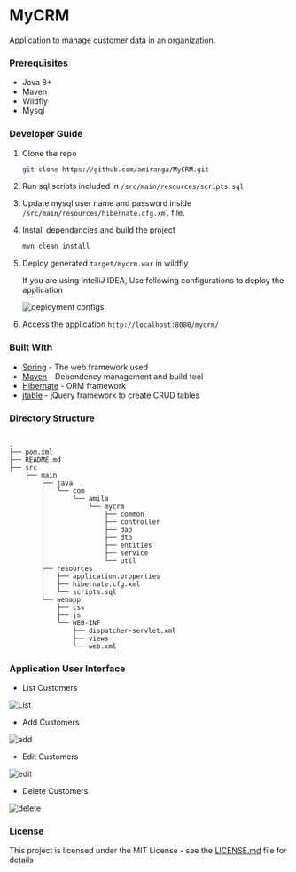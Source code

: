 # MyCRM

Application to manage customer data in an organization.


### Prerequisites

* Java 8+
* Maven
* Wildfly
* Mysql


### Developer Guide

1. Clone the repo
    ```sh
    git clone https://github.com/amiranga/MyCRM.git
    ```
2. Run sql scripts included in `/src/main/resources/scripts.sql`

3. Update mysql user name and password inside `/src/main/resources/hibernate.cfg.xml` file.

4. Install dependancies and build the project
    ```sh
    mvn clean install
    ```

5. Deploy generated `target/mycrm.war` in wildfly
    
    If you are using IntelliJ IDEA, Use following configurations to deploy the application
    
    ![deployment configs](https://user-images.githubusercontent.com/8085994/67230896-cffa4f00-f45b-11e9-8496-6b66755ac0cb.png?raw=true "Title")

6. Access the application `http://localhost:8080/mycrm/`


### Built With

* [Spring](https://spring.io/) - The web framework used
* [Maven](https://maven.apache.org/) - Dependency management and build tool
* [Hibernate](https://hibernate.org/orm/) - ORM framework
* [jtable](http://www.jtable.org) - jQuery framework to create CRUD tables

### Directory Structure

```aidl

.
├── pom.xml
├── README.md
├── src
    ├── main
        ├── java
        │   └── com
        │       └── amila
        │           └── mycrm
        │               ├── common
        │               ├── controller
        │               ├── dao
        │               ├── dto
        │               ├── entities
        │               ├── service
        │               └── util
        ├── resources
        │   ├── application.properties
        │   ├── hibernate.cfg.xml
        │   └── scripts.sql
        └── webapp
            ├── css
            ├── js
            └── WEB-INF
                ├── dispatcher-servlet.xml
                ├── views
                └── web.xml

```
### Application User Interface

*  List Customers

![List](https://user-images.githubusercontent.com/8085994/67230889-cec92200-f45b-11e9-9ee6-685b5a026944.png?raw=true "List users")

*  Add Customers

![add](https://user-images.githubusercontent.com/8085994/67230892-cec92200-f45b-11e9-9a81-d57f83332a7e.png?raw=true "Add Customers")

*  Edit Customers

![edit](https://user-images.githubusercontent.com/8085994/67230894-cf61b880-f45b-11e9-9dde-59fb13135414.png?raw=true "Edit Customers")

*  Delete Customers

![delete](https://user-images.githubusercontent.com/8085994/67230893-cf61b880-f45b-11e9-83d9-b293f972f46a.png?raw=true "Delete Customers")


### License

This project is licensed under the MIT License - see the [LICENSE.md](LICENSE.md) file for details
